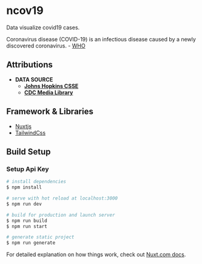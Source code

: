 # ncov19

Data visualize covid19 cases.

Coronavirus disease (COVID-19) is an infectious disease caused by a newly discovered coronavirus. - [WHO](https://www.who.int/health-topics/coronavirus#tab=tab_1)

## Attributions

- **DATA SOURCE**
  - [**Johns Hopkins CSSE**](https://github.com/CSSEGISandData/COVID-19)
  - [**CDC Media Library**](https://tools.cdc.gov/medialibrary/index.aspx#/results)

## Framework & Libraries

- [Nuxtjs](https://nuxt.com/)
- [TailwindCss](https://tailwindcss.com/)

## Build Setup

### Setup Api Key

```bash
# install dependencies
$ npm install

# serve with hot reload at localhost:3000
$ npm run dev

# build for production and launch server
$ npm run build
$ npm run start

# generate static project
$ npm run generate
```

For detailed explanation on how things work, check out [Nuxt.com docs](https://nuxt.com/docs/getting-started/introduction).
